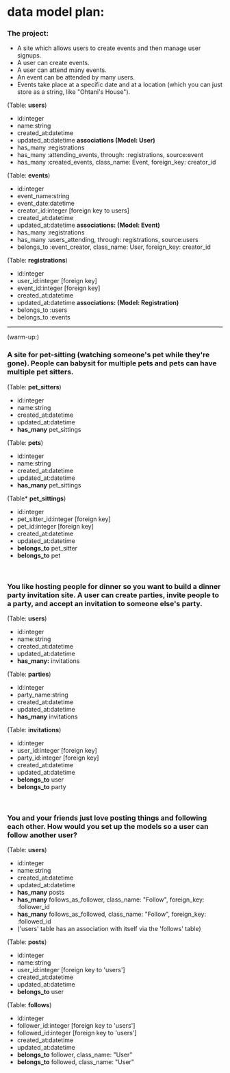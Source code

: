 # data model plan:

### The project:

- A site which allows users to create events and then manage user signups.
- A user can create events. 
- A user can attend many events. 
- An event can be attended by many users. 
- Events take place at a specific date and at a location (which you can just store as a string, like "Ohtani's House").


(Table: **users**)
- id:integer
- name:string
- created_at:datetime
- updated_at:datetime
**associations (Model: User)**
- has_many :registrations
- has_many :attending_events, through: :registrations, source:event
- has_many :created_events, class_name: Event, foreign_key: creator_id


(Table: **events**)
- id:integer
- event_name:string
- event_date:datetime
- creator_id:integer [foreign key to users]
- created_at:datetime
- updated_at:datetime
**associations: (Model: Event)**
- has_many :registrations
- has_many :users_attending, through: registrations, source:users
- belongs_to :event_creator, class_name: User, foreign_key: creator_id


(Table: **registrations**)
- id:integer
- user_id:integer [foreign key]
- event_id:integer [foreign key]
- created_at:datetime
- updated_at:datetime
**associations: (Model: Registration)**
- belongs_to :users
- belongs_to :events

 
<hr>
(warm-up:)

### A site for pet-sitting (watching someone's pet while they're gone). People can babysit for multiple pets and pets can have multiple pet sitters.

(Table: **pet_sitters**)

- id:integer
- name:string
- created_at:datetime
- updated_at:datetime
- **has_many** pet_sittings

(Table: **pets**)

- id:integer
- name:string
- created_at:datetime
- updated_at:datetime
- **has_many** pet_sittings

(Table* **pet_sittings**)

- id:integer
- pet_sitter_id:integer [foreign key]
- pet_id:integer [foreign key]
- created_at:datetime
- updated_at:datetime
- **belongs_to** pet_sitter
- **belongs_to** pet

<br>

### You like hosting people for dinner so you want to build a dinner party invitation site. A user can create parties, invite people to a party, and accept an invitation to someone else's party.

(Table: **users**)

- id:integer
- name:string
- created_at:datetime
- updated_at:datetime
- **has_many:** invitations

(Table: **parties**)

- id:integer
- party_name:string
- created_at:datetime
- updated_at:datetime
- **has_many** invitations

(Table: **invitations**)

- id:integer
- user_id:integer [foreign key]
- party_id:integer [foreign key]
- created_at:datetime
- updated_at:datetime
- **belongs_to** user
- **belongs_to** party

<br>

### You and your friends just love posting things and following each other. How would you set up the models so a user can follow another user?

(Table: **users**)

- id:integer
- name:string
- created_at:datetime
- updated_at:datetime
- **has_many** posts
- **has_many** follows_as_follower, class_name: "Follow", foreign_key: :follower_id 
- **has_many** follows_as_followed, class_name: "Follow", foreign_key: :followed_id
- ('users' table has an association with itself via the 'follows' table)



(Table: **posts**)

- id:integer
- name:string
- user_id:integer [foreign key to 'users']
- created_at:datetime
- updated_at:datetime
- **belongs_to** user

(Table: **follows**)

- id:integer
- follower_id:integer [foreign key to 'users']
- followed_id:integer [foreign key to 'users']
- created_at:datetime
- updated_at:datetime
- **belongs_to** follower, class_name: "User"
- **belongs_to** followed, class_name: "User"

